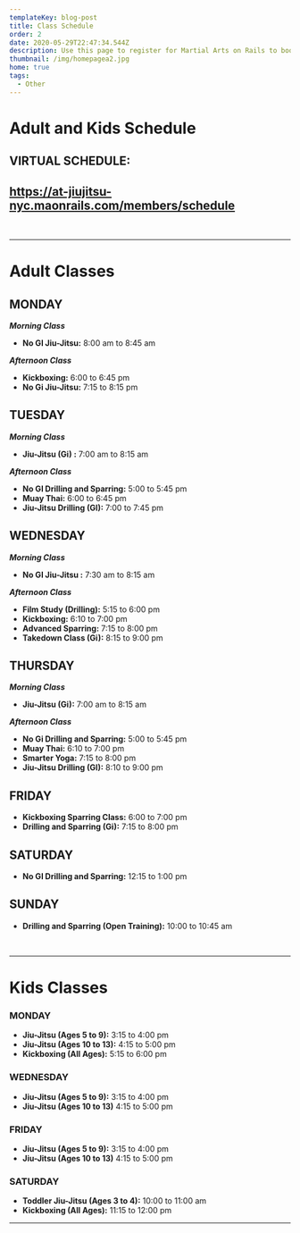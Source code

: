 ```yaml
---
templateKey: blog-post
title: Class Schedule
order: 2
date: 2020-05-29T22:47:34.544Z
description: Use this page to register for Martial Arts on Rails to book classes online.
thumbnail: /img/homepagea2.jpg
home: true
tags:
  - Other
---
```

# Adult and Kids Schedule

## VIRTUAL SCHEDULE:

## <https://at-jiujitsu-nyc.maonrails.com/members/schedule>

<br>

- - -

# Adult Classes

## MONDAY

**_Morning Class_**

* **No GI Jiu-Jitsu:** 8:00 am to 8:45 am

_**Afternoon Class**_

* **Kickboxing:** 6:00 to 6:45 pm
* **No Gi Jiu-Jitsu:** 7:15 to 8:15 pm

## TUESDAY

**_Morning Class_**

* **Jiu-Jitsu (Gi) :** 7:00 am to 8:15 am

_**Afternoon Class**_

* **No GI Drilling and Sparring:** 5:00 to 5:45 pm
* **Muay Thai:** 6:00 to 6:45 pm
* **Jiu-Jitsu Drilling (GI):** 7:00 to 7:45 pm

## WEDNESDAY

**_Morning Class_**

* **No GI Jiu-Jitsu :** 7:30 am to 8:15 am

_**Afternoon Class**_

* **Film Study (Drilling):** 5:15 to 6:00 pm
* **Kickboxing:** 6:10 to 7:00 pm
* **Advanced Sparring:** 7:15 to 8:00 pm
* **Takedown Class (Gi):** 8:15 to 9:00 pm

## THURSDAY

**_Morning Class_**

* **Jiu-Jitsu (Gi):** 7:00 am to 8:15 am

_**Afternoon Class**_

* **No Gi Drilling and Sparring:** 5:00 to 5:45 pm
* **Muay Thai:** 6:10 to 7:00 pm
* **Smarter Yoga:** 7:15 to 8:00 pm
* **Jiu-Jitsu Drilling (GI):** 8:10 to 9:00 pm

## FRIDAY

* **Kickboxing Sparring Class:** 6:00 to 7:00 pm
* **Drilling and Sparring (Gi):** 7:15 to 8:00 pm

## SATURDAY

* **No GI Drilling and Sparring:** 12:15 to 1:00 pm

## SUNDAY

* **Drilling and Sparring (Open Training):** 10:00 to 10:45 am

<br>

- - -

# Kids Classes

### MONDAY

* **Jiu-Jitsu (Ages 5 to 9):** 3:15 to 4:00 pm
* **Jiu-Jitsu (Ages 10 to 13):** 4:15 to 5:00 pm
* **Kickboxing (All Ages):** 5:15 to 6:00 pm

### WEDNESDAY

* **Jiu-Jitsu (Ages 5 to 9):** 3:15 to 4:00 pm
* **Jiu-Jitsu (Ages 10 to 13)** 4:15 to 5:00 pm

### FRIDAY

* **Jiu-Jitsu (Ages 5 to 9):** 3:15 to 4:00 pm
* **Jiu-Jitsu (Ages 10 to 13)** 4:15 to 5:00 pm

### SATURDAY

* **Toddler Jiu-Jitsu (Ages 3 to 4):** 10:00 to 11:00 am
* **Kickboxing (All Ages):** 11:15 to 12:00 pm

- - -
